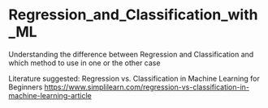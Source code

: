 # Regression_and_Classification_with_ML
Understanding the difference between Regression and Classification and which method to use in one or the other case

Literature suggested:
Regression vs. Classification in Machine Learning for Beginners
https://www.simplilearn.com/regression-vs-classification-in-machine-learning-article
